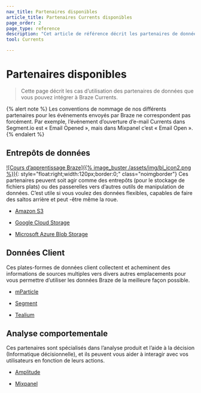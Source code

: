 ```yaml
---
nav_title: Partenaires disponibles
article_title: Partenaires Currents disponibles
page_order: 2
page_type: reference
description: "Cet article de référence décrit les partenaires de données que vous pouvez utiliser pour intégrer à Braze Currents, avec leurs cas d’utilisation."
tool: Currents

---
```


# Partenaires disponibles

> Cette page décrit les cas d’utilisation des partenaires de données que vous pouvez intégrer à Braze Currents.

{% alert note %}
Les conventions de nommage de nos différents partenaires pour les événements envoyés par Braze ne correspondent pas forcément. Par exemple, l’événement d’ouverture d’e-mail Currents dans Segment.io est « Email Opened », mais dans Mixpanel c’est « Email Open ».
{% endalert %}

## Entrepôts de données
[![Cours d’apprentissage Braze]({% image_buster /assets/img/bl_icon2.png %})](https://learning.braze.com/introduction-to-data-warehouses){: style="float:right;width:120px;border:0;" class="noimgborder"}
Ces partenaires peuvent soit agir comme des entrepôts (pour le stockage de fichiers plats) ou des passerelles vers d’autres outils de manipulation de données. C’est utile si vous voulez des données flexibles, capables de faire des saltos arrière et peut -être même la roue.

* [Amazon S3][1]

* [Google Cloud Storage][2]

* [Microsoft Azure Blob Storage][3]

## Données Client

Ces plates-formes de données client collectent et acheminent des informations de sources multiples vers divers autres emplacements pour vous permettre d’utiliser les données Braze de la meilleure façon possible.

* [mParticle][6]

* [Segment][7]

* [Tealium][8]


## Analyse comportementale

Ces partenaires sont spécialisés dans l’analyse produit et l’aide à la décision (Informatique décisionnelle), et ils peuvent vous aider à interagir avec vos utilisateurs en fonction de leurs actions.

* [Amplitude][4]

* [Mixpanel][5]



[1]: {{site.baseurl}}/partners/data_and_infrastructure_agility/data_warehouses/amazon_s3/
[2]: {{site.baseurl}}/partners/data_and_infrastructure_agility/data_warehouses/google_cloud_storage_for_currents/
[3]: {{site.baseurl}}/partners/data_and_infrastructure_agility/data_warehouses/microsoft_azure_blob_storage_for_currents/
[4]: {{site.baseurl}}/partners/data_and_infrastructure_agility/analytics/amplitude/amplitude_for_currents/
[5]: {{site.baseurl}}/partners/insights/behavioral_analytics/mixpanel_for_currents/
[6]: {{site.baseurl}}/partners/data_and_analytics/customer_data_platform/mParticle/mparticle_for_currents/
[7]: {{site.baseurl}}/partners/data_and_analytics/customer_data_platform/segment/segment_for_currents/
[8]: {{site.baseurl}}/partners/data_and_analytics/customer_data_platform/tealium/tealium_for_currents#tealium-for-currents
